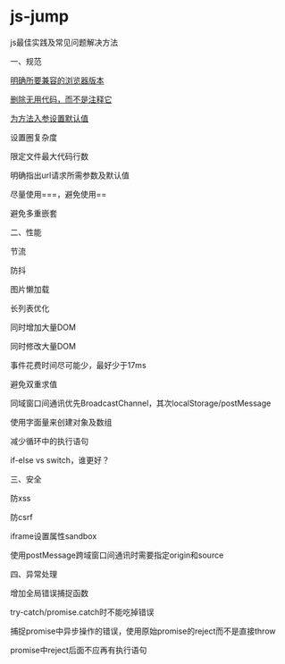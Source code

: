 # js-jump

js最佳实践及常见问题解决方法

一、规范

[明确所要兼容的浏览器版本](https://github.com/moyangzhan/js-jump/issues/1)

[删除无用代码，而不是注释它](https://github.com/moyangzhan/js-jump/issues/2)

[为方法入参设置默认值](https://github.com/moyangzhan/js-jump/issues/3)

设置圈复杂度

限定文件最大代码行数

明确指出url请求所需参数及默认值

尽量使用===，避免使用==

避免多重嵌套

二、性能

节流

防抖

图片懒加载

长列表优化

同时增加大量DOM

同时修改大量DOM

事件花费时间尽可能少，最好少于17ms

避免双重求值

同域窗口间通讯优先BroadcastChannel，其次localStorage/postMessage

使用字面量来创建对象及数组

减少循环中的执行语句

if-else vs switch，谁更好？

三、安全

防xss

防csrf

iframe设置属性sandbox

使用postMessage跨域窗口间通讯时需要指定origin和source

四、异常处理

增加全局错误捕捉函数

try-catch/promise.catch时不能吃掉错误

捕捉promise中异步操作的错误，使用原始promise的reject而不是直接throw

promise中reject后面不应再有执行语句
